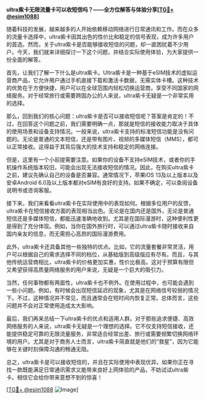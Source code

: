 **ultra紫卡无限流量卡可以收短信吗？——全方位解答与体验分享[[TG💪+ @esim1088](https://t.me/s/esim1088)]**

随着科技的发展，越来越多的人开始依赖移动网络进行日常通讯和工作。而在众多的流量卡选择中，ultra紫卡因其出色的性价比和稳定的信号表现，成为许多用户的首选。然而，关于ultra紫卡是否能够接收短信的问题，却一直困扰着不少用户。今天，我们就来详细探讨一下这个问题，并结合实际使用体验，为大家提供一份全面的解答。

首先，让我们了解一下什么是ultra紫卡。Ultra紫卡是一种基于eSIM技术的虚拟运营商产品，它允许用户通过手机直接下载和激活卡数据，无需实体卡槽。这种技术的优势在于方便快捷，用户可以在全球范围内轻松切换运营商，享受不同国家的网络服务。对于经常旅行或需要跨国办公的人来说，ultra紫卡无疑是一个非常实用的选择。

那么，回到我们的核心问题：ultra紫卡是否可以接收短信呢？答案是肯定的！不过，在回答这个问题之前，我们需要明确一点，那就是短信的接收能力取决于具体的使用场景和设备支持情况。一般来说，ultra紫卡支持的标准短信功能是没有问题的。无论是普通的文本短信，还是带有图片、视频的多媒体短信（MMS），都可以正常接收。这得益于其背后强大的技术支持和稳定的网络连接。

但是，这里有一个小前提需要注意。如果你的设备不支持eSIM技术，或者你的手机操作系统版本较旧，可能会出现无法接收短信的情况。因此，在购买ultra紫卡之前，建议先确认自己的设备是否兼容。通常情况下，苹果iOS 13及以上版本以及安卓Android 6.0及以上版本都对eSIM有良好的支持。如果不确定，可以查阅设备说明书或咨询客服。

接下来，我们来看看ultra紫卡在实际使用中的表现如何。根据多位用户的反馈，ultra紫卡在短信接收方面的表现相当出色。无论是在国内还是国外，无论是普通短信还是多媒体短信，都能迅速准确地收到。尤其是在国际漫游时，这种便利性更是得到了充分体现。例如，当你在国外旅行时，可以通过ultra紫卡随时接收来自国内亲友的信息，而无需担心高昂的国际漫游费用。

此外，ultra紫卡还具备其他一些独特的优点。比如，它的流量套餐非常灵活，用户可以根据自己的需求选择不同的档位，从基础版到高级版应有尽有。而且，与其他传统运营商相比，ultra紫卡的价格更加实惠，性价比极高。这对于预算有限但又希望获得高质量网络服务的用户来说，无疑是一个巨大的吸引力。

当然，任何事物都有两面性，ultra紫卡也不例外。在使用过程中，也可能会遇到一些小问题。例如，有时候会出现短信延迟的现象，尤其是在网络信号较弱的情况下。不过，这种情况并不常见，而且通常会在短时间内恢复正常。总体而言，这些问题并不会对正常使用造成太大影响。

最后，我们再来总结一下ultra紫卡的优点和适用人群。对于那些追求便捷、高效网络服务的人来说，ultra紫卡无疑是一个理想的选择。它不仅支持短信接收，还能提供稳定可靠的无限流量服务，非常适合经常出差、旅行或需要频繁切换网络环境的用户。尤其是对于商务人士而言，ultra紫卡简直就是他们的“救星”，因为它能够在关键时刻保障沟通的畅通无阻。

总之，ultra紫卡是可以接收短信的，并且在实际使用中表现优异。如果你正在寻找一款既能满足日常通讯需求又能带来良好上网体验的产品，不妨试试ultra紫卡。相信它会给你带来意想不到的惊喜！

[[TG💪+ @esim1088](https://t.me/s/esim1088) ![Image](https://i.postimg.cc/4NQfJmqS/Snipaste-2025-05-13-00-14-12.png)]